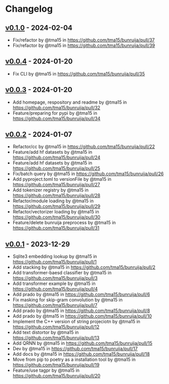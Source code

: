 # Changelog

## [v0.1.0](https://github.com/tma15/bunruija/compare/v0.0.4...v0.1.0) - 2024-02-04
- Fix/refactor by @tma15 in https://github.com/tma15/bunruija/pull/37
- Fix/refactor by @tma15 in https://github.com/tma15/bunruija/pull/39

## [v0.0.4](https://github.com/tma15/bunruija/compare/v0.0.3...v0.0.4) - 2024-01-20
- Fix CLI by @tma15 in https://github.com/tma15/bunruija/pull/35

## [v0.0.3](https://github.com/tma15/bunruija/compare/v0.0.2...v0.0.3) - 2024-01-20
- Add homepage, respository and readme by @tma15 in https://github.com/tma15/bunruija/pull/32
- Feature/preparing for pypi by @tma15 in https://github.com/tma15/bunruija/pull/34

## [v0.0.2](https://github.com/tma15/bunruija/compare/v0.0.1...v0.0.2) - 2024-01-07
- Refactor/cc by @tma15 in https://github.com/tma15/bunruija/pull/22
- Feature/add hf datasets by @tma15 in https://github.com/tma15/bunruija/pull/24
- Feature/add hf datasets by @tma15 in https://github.com/tma15/bunruija/pull/25
- Fix/batch query by @tma15 in https://github.com/tma15/bunruija/pull/26
- Add pyproject.toml to versionFile by @tma15 in https://github.com/tma15/bunruija/pull/27
- Add tokenizer registry by @tma15 in https://github.com/tma15/bunruija/pull/28
- Refactor/module loading by @tma15 in https://github.com/tma15/bunruija/pull/29
- Refactor/vectorizer loading by @tma15 in https://github.com/tma15/bunruija/pull/30
- Feature/delete bunruija preprocess by @tma15 in https://github.com/tma15/bunruija/pull/31

## [v0.0.1](https://github.com/tma15/bunruija/commits/v0.0.1) - 2023-12-29
- Sqlite3 embedding lookup by @tma15 in https://github.com/tma15/bunruija/pull/1
- Add stacking by @tma15 in https://github.com/tma15/bunruija/pull/2
- Add transformer-baesd classifier by @tma15 in https://github.com/tma15/bunruija/pull/3
- Add transformer example by @tma15 in https://github.com/tma15/bunruija/pull/4
- Add prado by @tma15 in https://github.com/tma15/bunruija/pull/6
- Fix masking for skip-gram convolution by @tma15 in https://github.com/tma15/bunruija/pull/7
- Add prado by @tma15 in https://github.com/tma15/bunruija/pull/8
- Add prado by @tma15 in https://github.com/tma15/bunruija/pull/10
- Implement the C++ version of string projeciotn by @tma15 in https://github.com/tma15/bunruija/pull/12
- Add text distortor by @tma15 in https://github.com/tma15/bunruija/pull/13
- Add QRNN by @tma15 in https://github.com/tma15/bunruija/pull/15
- Dev by @tma15 in https://github.com/tma15/bunruija/pull/17
- Add docs by @tma15 in https://github.com/tma15/bunruija/pull/18
- Move from pip to poetry as a installation tool by @tma15 in https://github.com/tma15/bunruija/pull/19
- Feature/use tagpr by @tma15 in https://github.com/tma15/bunruija/pull/20
